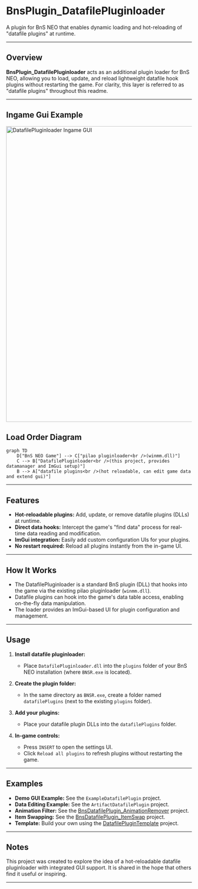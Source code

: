# BnsPlugin_DatafilePluginloader

A plugin for BnS NEO that enables dynamic loading and hot-reloading of "datafile plugins" at runtime.

---

## Overview

**BnsPlugin_DatafilePluginloader** acts as an additional plugin loader for BnS NEO, allowing you to load, update, and reload lightweight datafile hook plugins without restarting the game. For clarity, this layer is referred to as "datafile plugins" throughout this readme.

---

## Ingame Gui Example

<img src="./ingame_gui.png" alt="DatafilePluginloader Ingame GUI" width="800"/>

## Load Order Diagram

```mermaid
graph TD
    D["BnS NEO Game"] --> C["pilao pluginloader<br />(winmm.dll)"]
    C --> B["DatafilePluginloader<br />(this project, provides datamanager and ImGui setup)"]
    B --> A["datafile plugins<br />(hot reloadable, can edit game data and extend gui)"]
```

---

## Features

- **Hot-reloadable plugins:** Add, update, or remove datafile plugins (DLLs) at runtime.
- **Direct data hooks:** Intercept the game's "find data" process for real-time data reading and modification.
- **ImGui integration:** Easily add custom configuration UIs for your plugins.
- **No restart required:** Reload all plugins instantly from the in-game UI.

---

## How It Works

- The DatafilePluginloader is a standard BnS plugin (DLL) that hooks into the game via the existing pilao pluginloader (`winmm.dll`).
- Datafile plugins can hook into the game's data table access, enabling on-the-fly data manipulation.
- The loader provides an ImGui-based UI for plugin configuration and management.

---

## Usage

1. **Install datafile pluginloader:**
   - Place `DatafilePluginloader.dll` into the `plugins` folder of your BnS NEO installation (where `BNSR.exe` is located).

2. **Create the plugin folder:**
   - In the same directory as `BNSR.exe`, create a folder named `datafilePlugins` (next to the existing `plugins` folder).

3. **Add your plugins:**
   - Place your datafile plugin DLLs into the `datafilePlugins` folder.

4. **In-game controls:**
   - Press `INSERT` to open the settings UI.
   - Click `Reload all plugins` to refresh plugins without restarting the game.

---

## Examples

- **Demo GUI Example:** See the `ExampleDatafilePlugin` project.
- **Data Editing Example:** See the `ArtifactDatafilePlugin` project.
- **Animation Filter:** See the [BnsDatafilePlugin_AnimationRemover](https://github.com/leanleon93/BnsDatafilePlugin_AnimationRemover) project.
- **Item Swapping:** See the [BnsDatafilePlugin_ItemSwap](https://github.com/leanleon93/BnsDatafilePlugin_ItemSwap) project.
- **Template:** Build your own using the [DatafilePluginTemplate](https://github.com/leanleon93/BnsDatafilePlugin_Template) project.
---

## Notes

This project was created to explore the idea of a hot-reloadable datafile pluginloader with integrated GUI support. It is shared in the hope that others find it useful or inspiring.

---
